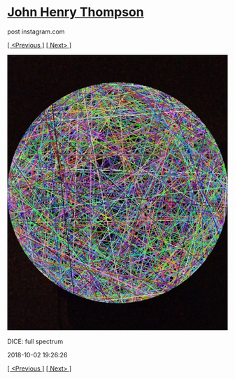 # [John Henry Thompson](../README.md)
post instagram.com

[[ <Previous ]](2018-10-02-1.md) [[ Next> ]](2018-09-29-1.md)

[![](../media/2018-10-02/DICE-full-spectrum.jpg)](../README.md)

DICE: full spectrum

2018-10-02 19:26:26

[[ <Previous ]](2018-10-02-1.md) [[ Next> ]](2018-09-29-1.md)